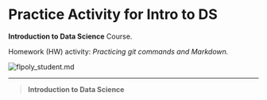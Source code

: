 # Practice Activity for Intro to DS

**Introduction to Data Science** Course. 

Homework (HW) activity: _Practicing git commands and Markdown._

![](file:///Users/bonka5612gmail.com/Desktop/Screen%20Shot%202021-07-20%20at%2010.14.01%20PM.png "flpoly_student.md")


***

> **Introduction to Data Science**